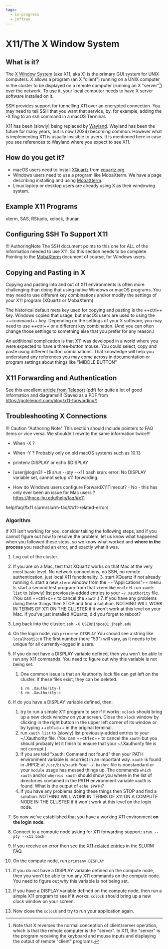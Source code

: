 ```yaml
---
tags:
  - in-progress
  - jeffrey
---
```



# X11/The X Window System

## What is it?
The [X Window System](https://en.wikipedia.org/wiki/X_Window_System) (aka X11, aka X) is the primary GUI system for UNIX computers. X allows a program (an X "client") running on a UNIX computer in the cluster to be displayed on a remote computer (running an X "server"[^1]) over the network. To use it, your local computer needs to have X server software installed on it.

SSH provides support for tunnelling X11 over an encrypted connection. You may need to tell SSH that you want that service, by, for example, adding the -X flag to an ssh command in a macOS Terminal.

X11 has been (slowly) being replaced by [Wayland](https://en.wikipedia.org/wiki/Wayland_(protocol)). Wayland has been the future for many years, but is now (2024) becoming common. However what is implementing X11 is usually invisible to users. It is mentioned here in case you see references to Wayland where you expect to see X11.

[^1]: Note that X reverses the normal conception of client/server operation, which is that the remote computer is the "server". In X11, the "server" is the program receiving the keyboard and mouse inputs and displaying the output of remote "client" programs.

## How do you get it?

- macOS users need to install [XQuartz](https://en.wikipedia.org/wiki/XQuartz) from [xquartz.org](https://www.xquartz.org).
- Windows users need to use a program like MobaXterm. We have a page describing installing and using [MobaXterm](mobaxterm.md).
- Linux laptop or desktop users are already using X as their windowing system.

## Example X11 Programs

xterm, SAS, RStudio, xclock, thunar.

## Configuring SSH To Support X11
!!! AuthoringNote
    The SSH document points to this one for ALL of the information needed to use X11. So this section needs to be complete. Pointing to the [MobaXterm](mobaxterm.md) document of course, for Windows users.

## Copying and Pasting in X
Copying and pasting into and out of X11 environments is often more challenging than doing that using native Windows or macOS programs. You may need to use different key combinations and/or modify the settings of your X11 program (XQuartz or MobaXterm).

The historical default meta key used for copying and pasting is the ++ctrl++ key. Windows copied that usage, but macOS users are used to using the ++command++ key. Depending on the settings of your X software, you may need to use ++ctrl++ or a different key combination. (And you can often change those settings to something else that you prefer for any reason.)

An additional complication is that X11 was developed in a world where you were expected to have a three-button mouse. You could select, copy and paste using different button combinations. That knowledge will help you understand any references you may come across in documentation or program settings about things like "MIDDLE BUTTON"

## X11 Forwarding and Authentication

See this excellent [article from Teleport](../access/images/x11-forwarding-from-teleport.pdf) (pdf) for quite a lot of good information and diagrams!!! (Saved as a PDF from https://goteleport.com/blog/x11-forwarding/)




## Troubleshooting X Connections

!!! Caution "Authoring Note"
    This section should include pointers to FAQ items or vice versa. We shouldn't rewrite the same information twice!!!
    
- When -X ?
- When -Y ? Probably only on old macOS systems such as 10.13

- printenv DISPLAY or echo $DISPLAY

- [user@login31 ~]$ srun --pty --x11 bash
srun: error: No DISPLAY variable set, cannot setup x11 forwarding.

- How do Windows users configure ForwardX11Timeout? - No - this has only ever been an issue for Mac users  ?
https://jhpce.jhu.edu/help/faq/#x11

help/faq/#x11
slurm/slurm-faq/#x11-related-errors

### Algorithm

If X11 isn’t working for you, consider taking the following steps, and if you cannot figure out how to resolve the problem, let us know what happened when you followed these steps, so we know what worked and **where in the process** you reached an error, and exactly what it was.
 
1. Log out of the cluster.
2. If you are on a Mac, test that XQuartz works on that Mac at the very most basic level. No network connections, no SSH, no remote authentication, just local X11 functionality.
    3. start XQuartz if not already running
    4. start a new `xterm` window from the ++"Applications"++ menu
    5. start a second test program from that `xterm` like `xcalc`
    6. run `xauth list` to (slowly) list previously-added entries to your `~/.Xauthority` file. (You can ++ctrl+c++ to cancel the `xauth`.)
    7. If you have any problems doing these things then STOP and find a solution. NOTHING WILL WORK IN TERMS OF X11 ON THE CLUSTER if it won't work at this level on your Mac. If you've just installed XQuartz, did you forget to reboot?

2. Log back into the cluster: `ssh -X USER@jhpce01.jhsph.edu`

3. On the login node, run `printenv DISPLAY`  You should see a string like `localhost53:0` The first number (here "53") will vary, as it needs to be unique for all currently-logged in users.
4. If you do not have a DISPLAY variable defined, then you won't be able to run any X11 commands. You need to figure out why this variable is not being set.
    1. One common issue is that an Xauthority lock file can get left on the cluster.  If these files exist, they can be deleted.
       ```
       $ rm .Xauthority-l
       $ rm .Xauthority-c
       ```
5.  If do you have a DISPLAY variable defined, then:
    1. try to run a simple X11 program to see if it works: `xclock` should bring up a new clock window on your screen. Close the `xlock` window by clicking in the right button in the upper left corner of its window or by typing ++ctrl+c++ in the original terminal.
    2. run `xauth list` to (slowly) list previously-added entries to your ~/.Xauthority file.  (You can ++ctrl+c++ to cancel the `xauth` but you should probably let it finish to ensure that your ~/.Xauthority file is not corrupt.)
    3. If you are told "xauth: Command not found" then your PATH environment variable is incorrect in an important way. `xauth` is found in JHPCE at `/usr/bin/xauth`  Your `~/.bashrc` file is nonstandard or your `module` usage has messed things up.  The commands `which xauth` and/or `whereis xauth` should show you where in the list of directories contained in the PATH environment variable xauth is found. What is the output of `echo $PATH`?
    4. If you have any problems doing these things then STOP and find a solution. NOTHING WILL WORK IN TERMS OF X11 ON A COMPUTE NODE IN THE CLUSTER if it won't work at this level on the login node.
6. So now we've established that you have a working X11 environment **on the login node**.
7. Connect to a compute node asking for X11 forwarding support: `srun --pty --x11 bash`
8. If you receive an error then see [the X11-related entries](../slurm/slurm-faq.md/#x11-related-errors) in the SLURM FAQ.
9. On the compute node, run `printenv DISPLAY`
10. If you do not have a DISPLAY variable defined on the compute node, then you won't be able to run any X11 commands on the compute node. You need to figure out why this variable is not being set.
11. If you have a DISPLAY variable defined on the compute node, then run a simple X11 program to see if it works: `xclock` should bring up a new clock window on your screen.
12. Now close the `xclock` and try to run your application again.
